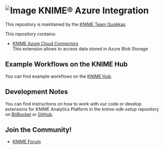 # ![Image](https://www.knime.com/files/knime_logo_github_40x40_4layers.png) KNIME® Azure Integration

This repository is maintained by the [KNIME Team Quokkas](mailto:scrum-bd-esi@knime.com).

This repository contains:

* [KNIME Azure Cloud Connectors](https://hub.knime.com/knime/extensions/org.knime.features.ext.azure/latest)  
This extension allows to access data stored in Azure Blob Storage


## Example Workflows on the KNIME Hub

You can find example workflows on the [KNIME Hub](https://hub.knime.com/search?q=blob%20storage&type=Workflow).

## Development Notes

You can find instructions on how to work with our code or develop extensions for
KNIME Analytics Platform in the _knime-sdk-setup_ repository
on [BitBucket](https://bitbucket.org/KNIME/knime-sdk-setup)
or [GitHub](http://github.com/knime/knime-sdk-setup).

## Join the Community!

* [KNIME Forum](https://forum.knime.com/)
